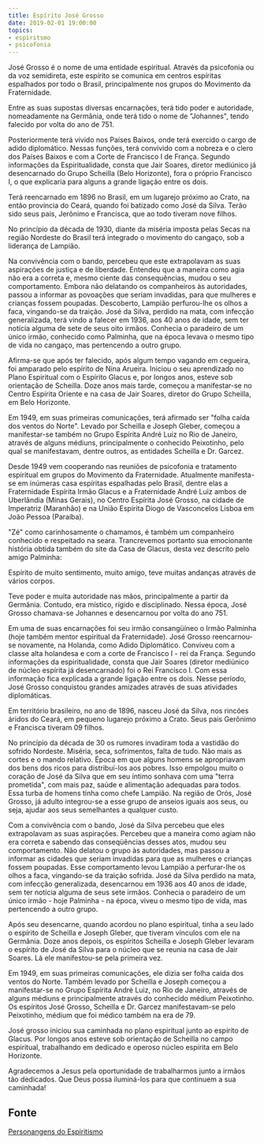 ```yaml
---
title: Espírito José Grosso 
date: 2019-02-01 19:00:00
topics: 
- espiritsmo
- psicofonia
---
```


José Grosso é o nome de uma entidade espiritual. Através da psicofonia ou da voz
semidireta, este espírito se comunica em centros espíritas espalhados por todo o
Brasil, principalmente nos grupos do Movimento da Fraternidade.

Entre as suas supostas diversas encarnações, terá tido poder e autoridade,
nomeadamente na Germânia, onde terá tido o nome de "Johannes", tendo falecido
por volta do ano de 751.

Posteriormente terá vivido nos Países Baixos, onde terá exercido o cargo de
adido diplomático. Nessas funções, terá convivido com a nobreza e o clero dos
Países Baixos e com a Corte de Francisco I de França. Segundo informações da
Espiritualidade, consta que Jair Soares, diretor mediúnico já desencarnado do
Grupo Scheilla (Belo Horizonte), fora o próprio Francisco I, o que explicaria
para alguns a grande ligação entre os dois.

Terá reencarnado em 1896 no Brasil, em um lugarejo próximo ao Crato, na então
província do Ceará, quando foi batizado como José da Silva. Terão sido seus
pais, Jerônimo e Francisca, que ao todo tiveram nove filhos.

No princípio da década de 1930, diante da miséria imposta pelas Secas na região
Nordeste do Brasil terá integrado o movimento do cangaço, sob a liderança de
Lampião.

Na convivência com o bando, percebeu que este extrapolavam as suas aspirações de
justiça e de liberdade. Entendeu que a maneira como agia não era a correta e,
mesmo ciente das consequências, mudou o seu comportamento. Embora não delatando
os companheiros às autoridades, passou a informar as povoações que seriam
invadidas, para que mulheres e crianças fossem poupadas. Descoberto, Lampião
perfurou-lhe os olhos a faca, vingando-se da traição. José da Silva, perdido na
mata, com infecção generalizada, terá vindo a falecer em 1936, aos 40 anos de
idade, sem ter notícia alguma de sete de seus oito irmãos. Conhecia o paradeiro
de um único irmão, conhecido como Palminha, que na época levava o mesmo tipo de
vida no cangaço, mas pertencendo a outro grupo.

Afirma-se que após ter falecido, após algum tempo vagando em cegueira, foi
amparado pelo espírito de Nina Arueira. Iniciou o seu aprendizado no Plano
Espiritual com o Espírito Glacus e, por longos anos, esteve sob orientação de
Scheilla. Doze anos mais tarde, começou a manifestar-se no Centro Espírita
Oriente e na casa de Jair Soares, diretor do Grupo Scheilla, em Belo Horizonte.

Em 1949, em suas primeiras comunicações, terá afirmado ser "folha caída dos
ventos do Norte". Levado por Scheilla e Joseph Gleber, começou a manifestar-se
também no Grupo Espírita André Luiz no Rio de Janeiro, através de alguns
médiuns, principalmente o conhecido Peixotinho, pelo qual se manifestavam,
dentre outros, as entidades Scheilla e Dr. Garcez.

Desde 1949 vem cooperando nas reuniões de psicofonia e tratamento espiritual em
grupos do Movimento da Fraternidade. Atualmente manifesta-se em inúmeras casa
espíritas espalhadas pelo Brasil, dentre elas a Fraternidade Espírita Irmão
Glacus e a Fraternidade André Luiz ambos de Uberlândia (Minas Gerais), no Centro
Espírita José Grosso, na cidade de Imperatriz (Maranhão) e na União Espírita
Diogo de Vasconcelos Lisboa em João Pessoa (Paraíba).

"Zé" como carinhosamente o chamamos, é também um companheiro conhecido e
respeitado na seara. Trancrevemos portanto sua emocionante história obtida
também do site da Casa de Glacus, desta vez descrito pelo amigo Palminha:

Espírito de muito sentimento, muito amigo, teve muitas andanças através de
vários corpos.

Teve poder e muita autoridade nas mãos, principalmente a partir da Germânia.
Contudo, era místico, rígido e disciplinado. Nessa época, José Grosso chamava-se
Johannes e desencarnou por volta do ano 751.

Em uma de suas encarnações foi seu irmão consangüíneo o Irmão Palminha (hoje
também mentor espiritual da Fraternidade). José Grosso reencarnou-se novamente,
na Holanda, como Adido Diplomático. Conviveu com a classe alta holandesa e com a
corte de Francisco I - rei da França. Segundo informações da espiritualidade,
consta que Jair Soares (diretor mediúnico de núcleo espírita já desencarnado)
foi o Rei Francisco I. Com essa informação fica explicada a grande ligação entre
os dois. Nesse período, José Grosso conquistou grandes amizades através de suas
atividades diplomáticas.

Em território brasileiro, no ano de 1896, nasceu José da Silva, nos rincões
áridos do Ceará, em pequeno lugarejo próximo a Crato. Seus pais Gerônimo e
Francisca tiveram 09 filhos.

No princípio da década de 30 os rumores invadiram toda a vastidão do sofrido
Nordeste. Miséria, seca, sofrimentos, falta de tudo. Não mais as cortes e o
mando relativo. Época em que alguns homens se apropriavam dos bens dos ricos
para distribuí-los aos pobres. Isso empolgou muito o coração de José da Silva
que em seu íntimo sonhava com uma "terra prometida", com mais paz, saúde e
alimentação adequadas para todos. Essa turba de homens tinha como chefe Lampião.
Na região de Orós, José Grosso, já adulto integrou-se a esse grupo de anseios
iguais aos seus, ou seja, ajudar aos seus semelhantes a qualquer custo.

Com a convivência com o bando, José da Silva percebeu que eles extrapolavam as
suas aspirações. Percebeu que a maneira como agiam não era correta e sabendo das
conseqüências desses atos, mudou seu comportamento. Não delatou o grupo às
autoridades, mas passou a informar as cidades que seriam invadidas para que as
mulheres e crianças fossem poupadas. Esse comportamento levou Lampião a
perfurar-lhe os olhos a faca, vingando-se da traição sofrida. José da Silva
perdido na mata, com infecção generalizada, desencarnou em 1936 aos 40 anos de
idade, sem ter notícia alguma de seus sete irmãos. Conhecia o paradeiro de um
único irmão - hoje Palminha - na época, viveu o mesmo tipo de vida, mas
pertencendo a outro grupo.

Após seu desencarne, quando acordou no plano espiritual, tinha a seu lado o
espírito de Scheilla e Joseph Gleber, que tiveram vínculos com ele na Germânia.
Doze anos depois, os espíritos Scheilla e Joseph Gleber levaram o espírito de
José da Silva para o núcleo que se reunia na casa de Jair Soares. Lá ele
manifestou-se pela primeira vez.

Em 1949, em suas primeiras comunicações, ele dizia ser folha caída dos ventos do
Norte. Também levado por Scheilla e Joseph começou a manifestar-se no Grupo
Espírita André Luiz, no Rio de Janeiro, através de alguns médiuns e
principalmente através do conhecido médium Peixotinho. Os espíritos José Grosso,
Scheilla e Dr. Garcez manifestavam-se pelo Peixotinho, médium que foi médico
também na era de 79.

José grosso iniciou sua caminhada no plano espiritual junto ao espírito de
Glacus. Por longos anos esteve sob orientação de Scheilla no campo espiritual,
trabalhando em dedicado e operoso núcleo espírita em Belo Horizonte.

Agradecemos a Jesus pela oportunidade de trabalharmos junto a irmãos tão
dedicados. Que Deus possa iluminá-los para que continuem a sua caminhada!

## Fonte
[Personangens do Espiritismo](https://personagensdoespiritismo.blogspot.com/2013/12/jose-grosso.html?view=sidebar)

